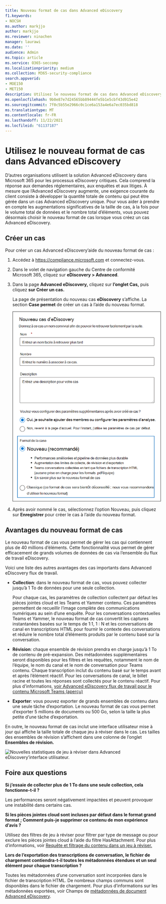 ```yaml
---
title: Nouveau format de cas dans Advanced eDiscovery
f1.keywords:
- NOCSH
ms.author: markjjo
author: markjjo
ms.reviewer: ninachen
manager: laurawi
ms.date: ''
audience: Admin
ms.topic: article
ms.service: O365-seccomp
ms.localizationpriority: medium
ms.collection: M365-security-compliance
search.appverid:
- MOE150
- MET150
description: Utilisez le nouveau format de cas dans Advanced eDiscovery vous pouvez ajouter d’autres éléments aux jeux de révision et tirer parti d’autres limites accrues et de nouvelles fonctionnalités.
ms.openlocfilehash: 9b0e87e7d24565bb89444fe5b1e5cbf43d915e42
ms.sourcegitcommit: 7f0c5b55e2966c0c1ce6a153a4e6a7ec035bd818
ms.translationtype: MT
ms.contentlocale: fr-FR
ms.lasthandoff: 11/22/2021
ms.locfileid: "61137187"
---
```

# <a name="use-the-new-case-format-in-advanced-ediscovery"></a>Utilisez le nouveau format de cas dans Advanced eDiscovery

D’autres organisations utilisent la solution Advanced eDiscovery dans Microsoft 365 pour les processus eDiscovery critiques. Cela comprend la réponse aux demandes réglementaires, aux enquêtes et aux litiges. À mesure que l’Advanced eDiscovery augmente, une exigence courante du client consiste à développer la quantité totale de contenu qui peut être gérée dans un cas Advanced eDiscovery unique. Pour vous aider à prendre en compte les augmentations significatives de la taille de cas, à la fois pour le volume total de données et le nombre total d’éléments, vous pouvez désormais choisir le nouveau format de cas lorsque vous créez un cas Advanced eDiscovery.  

## <a name="create-a-case"></a>Créer un cas

Pour créer un cas Advanced eDiscovery’aide du nouveau format de cas :

1. Accédez à <https://compliance.microsoft.com> et connectez-vous.

2. Dans le volet de navigation gauche du Centre de conformité Microsoft 365, cliquez sur **eDiscovery > Advanced**.

3. Dans la page **Advanced eDiscovery,** cliquez sur **l’onglet Cas,** puis cliquez **sur Créer un cas.**

   La page de présentation du nouveau cas **eDiscovery** s’affiche. La section **Case permet** de créer un cas à l’aide du nouveau format.

   ![Nouvelle option de format de cas dans la page Nouveau cas eDiscovery.](..\media\AeDNewCaseFormat1.png)

4. Après avoir nommé le  cas, sélectionnez l’option Nouveau, puis cliquez sur **Enregistrer** pour créer le cas à l’aide du nouveau format.

## <a name="benefits-of-the-new-case-format"></a>Avantages du nouveau format de cas

Le nouveau format de cas vous permet de gérer les cas qui contiennent plus de 40 millions d’éléments. Cette fonctionnalité vous permet de gérer efficacement de grands volumes de données de cas via l’ensemble du flux de travail eDiscovery.

Voici une liste des autres avantages des cas importants dans Advanced eDiscovery flux de travail.

- **Collection**: dans le nouveau format de cas, vous pouvez collecter jusqu’à 1 To de données pour une seule collection.

   Pour chaque cas, les paramètres de collection collectent par défaut les pièces jointes cloud et les Teams et Yammer contenu. Ces paramètres permettent de recueillir l’image complète des communications numériques au sein d’une enquête. Pour les conversations contextuelles Teams et Yammer, le nouveau format de cas convertit les captures instantanées basées sur le temps de 1:1, 1 : N et les conversations de canal en transcriptions HTML pour fournir le contexte des conversations et réduire le nombre total d’éléments produits par le contenu basé sur la conversation.  

- **Révision**: chaque ensemble de révision prendra en charge jusqu’à 1 To de contenu de pré-expansion. Des métadonnées supplémentaires seront disponibles pour les filtres et les requêtes, notamment le nom de l’équipe, le nom du canal et le nom de conversation pour Teams contenu. Chaque transcription inclut du contenu basé sur le temps avant et après l’élément réactif. Pour les conversations de canal, le billet racine et toutes les réponses sont collectés pour le contenu réactif. Pour plus d’informations, [voir Advanced eDiscovery flux de travail pour le contenu Microsoft Teams (aperçu)](teams-workflow-in-advanced-ediscovery.md)

- **Exporter**: vous pouvez exporter de grands ensembles de contenu dans une seule tâche d’exportation. Le nouveau format de cas vous permet d’exporter 5 millions de documents ou 500 Go, selon la taille la plus petite d’une tâche d’exportation.

En outre, le nouveau format de cas inclut une interface utilisateur mise à jour qui affiche la taille totale de chaque jeu à réviser dans le cas. Les tailles des ensembles de révision s’affichent dans une colonne de l’onglet **Ensembles de révision.**

![Nouvelles statistiques de jeu à réviser dans Advanced eDiscovery’interface utilisateur.](..\media\LargeCaseUI.png)

## <a name="frequently-asked-questions"></a>Foire aux questions

**Si j’essaie de collecter plus de 1 To dans une seule collection, cela fonctionne-t-il ?**

Les performances seront négativement impactées et peuvent provoquer une instabilité dans certains cas.

**Si les pièces jointes cloud sont incluses par défaut dans le format grand format ; Comment puis-je supprimer ce contenu de mon expérience d’avis ?**  

Utilisez des filtres de jeu à réviser pour filtrer par type de message ou pour exclure les pièces jointes cloud à l’aide du filtre HasAttachment. Pour plus d’informations, voir [Requête et filtrage du contenu dans un jeu à réviser.](review-set-search.md)

**Lors de l’exportation des transcriptions de conversation, le fichier de chargement contiendra-t-il toutes les métadonnées étendues et un seul élément pour chaque transcription ?**

Toutes les métadonnées d’une conversation sont incorporées dans le fichier de transcription HTML.  De nombreux champs communs sont disponibles dans le fichier de chargement. Pour plus d’informations sur les métadonnées exportées, voir Champs de [métadonnées de document Advanced eDiscovery](document-metadata-fields-in-Advanced-eDiscovery.md).
